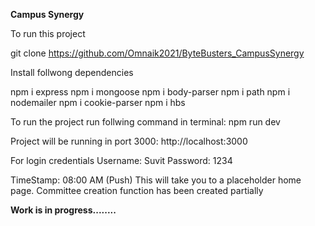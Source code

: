**Campus Synergy**

To run this project

git clone https://github.com/Omnaik2021/ByteBusters_CampusSynergy

Install follwong dependencies

npm i express
npm i mongoose
npm i body-parser
npm i path
npm i nodemailer
npm i cookie-parser
npm i hbs

To run the project run follwing command in terminal:
npm run dev

Project will be running in port 3000:
http://localhost:3000

For login credentials
Username: Suvit
Password: 1234

TimeStamp: 08:00 AM (Push)
This will take you to a placeholder home page.
Committee creation function has been created partially

**Work is in progress........**
